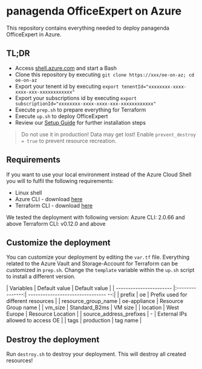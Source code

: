 # panagenda OfficeExpert on Azure

This repository contains everything needed to deploy panagenda OfficeExpert in Azure.

## TL;DR

- Access [shell.azure.com](https://shell.azure.com/) and start a Bash
- Clone this repository by executing `git clone https://xxx/oe-on-az; cd oe-on-az`
- Export your tenent id by executing `export tenentId="xxxxxxxx-xxxx-xxxx-xxx-xxxxxxxxxxxx"`
- Export your subscriptions id by executing `export subscriptionId="xxxxxxxx-xxxx-xxxx-xxx-xxxxxxxxxxxx"`
- Execute `prep.sh` to prepare everything for Terraform
- Execute `up.sh` to deploy OfficeExpert
- Review our [Setup Guide](https://img.panagenda.com/download/OfficeExpert/OfficeExpert_SetupGuide_EN.pdf) for further installation steps

> Do not use it in production! Data may get lost! Enable `prevent_destroy = true` to prevent resource recreation.

## Requirements

If you want to use your local environment instead of the Azure Cloud Shell you will to fulfil the following requirements:
- Linux shell
- Azure CLI - download [here](https://docs.microsoft.com/en-us/cli/azure/install-azure-cli?view=azure-cli-latest)
- Terraform CLI - download [here](https://www.terraform.io/downloads.html)

We tested the deployment with following version:
Azure CLI: 2.0.66 and above
Terraform CLI: v0.12.0 and above

## Customize the deployment

You can customize your deployment by editing the `var.tf` file. Everything related to the Azure Vault and Storage-Account for Terraform can be customized in `prep.sh`. Change the `template` variable within the `up.sh` script to install a different version.

| Variables               | Default value   | Default value                       |
| ----------------------- |:---------------:| -------------------------------- --:| 
| prefix                  | oe              | Prefix used for different resources |
| resource_group_name     | oe-appliance    | Resource Group name                 |
| vm_size                 | Standard_B2ms   | VM size                             |
| location                | West Europe     | Resource Location                   |
| source_address_prefixes | -               | External IPs allowed to access OE   |
| tags                    | production      | tag name                            |

## Destroy the deployment

Run `destroy.sh` to destroy your deployment. This will destroy all created resources!
